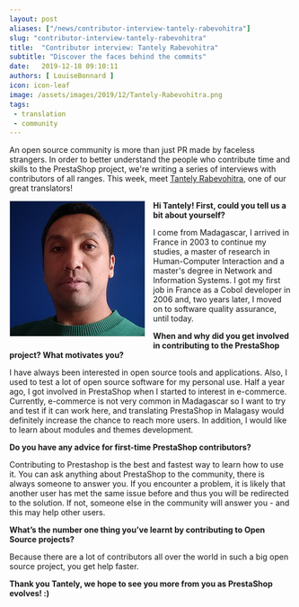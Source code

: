 ```yaml
---
layout: post
aliases: ["/news/contributor-interview-tantely-rabevohitra"]
slug: "contributor-interview-tantely-rabevohitra"
title:  "Contributor interview: Tantely Rabevohitra"
subtitle: "Discover the faces behind the commits"
date:   2019-12-18 09:10:11
authors: [ LouiseBonnard ]
icon: icon-leaf
image: /assets/images/2019/12/Tantely-Rabevohitra.png
tags:
 - translation
 - community
---
```


An open source community is more than just PR made by faceless strangers. In order to better understand the people who contribute time and skills to the PrestaShop project, we're writing a series of interviews with contributors of all ranges. This week, meet [Tantely Rabevohitra](https://crowdin.com/profile/rabtaray), one of our great translators!


<img style="border: 1px solid #CCC; float: left; margin: 0 1em 1em 0;" width="240" height="240" src="/assets/images/2019/12/Tantely-Rabevohitra.png">


**Hi Tantely! First, could you tell us a bit about yourself?**

I come from Madagascar, I arrived in France in 2003 to continue my studies, a master of research in Human-Computer Interaction and a master's degree in Network and Information Systems. I got my first job in France as a Cobol developer in 2006 and, two years later, I moved on to software quality assurance, until today.


**When and why did you get involved in contributing to the PrestaShop project? What motivates you?**

I have always been interested in open source tools and applications. Also, I used to test a lot of open source software for my personal use. Half a year ago, I got involved in PrestaShop when I started to interest in e-commerce. Currently, e-commerce is not very common in Madagascar so I want to try and test if it can work here, and translating PrestaShop in Malagasy would definitely increase the chance to reach more users. In addition, I would like to learn about modules and themes development.


**Do you have any advice for first-time PrestaShop contributors?**

Contributing to Prestashop is the best and fastest way to learn how to use it. You can ask anything about PrestaShop to the community, there is always someone to answer you. If you encounter a problem, it is likely that another user has met the same issue before and thus you will be redirected to the solution. If not, someone else in the community will answer you - and this may help other users.


**What’s the number one thing you’ve learnt by contributing to Open Source projects?**

Because there are a lot of contributors all over the world in such a big open source project, you get help faster.

**Thank you Tantely, we hope to see you more from you as PrestaShop evolves! :)**
